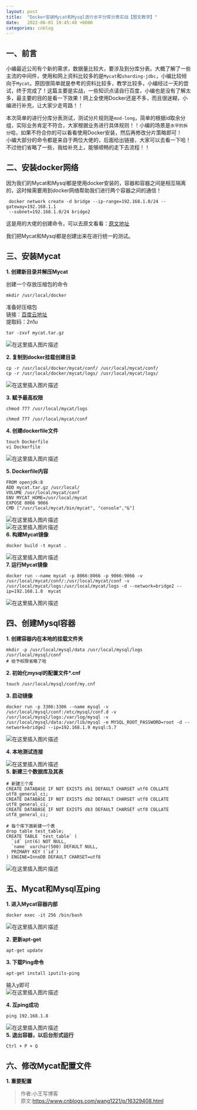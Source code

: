 ```yaml
---
layout: post
title:  "Docker安装Mycat和Mysql进行水平分库分表实战【图文教学】"
date:   2022-06-01 19:45:48 +0800
categories: cnblog
---
```

## 一、前言
 
小编最近公司有个新的需求，数据量比较大，要涉及到分库分表。大概了解了一些主流的中间件，使用和网上资料比较多的是`Mycat`和`sharding-jdbc`，小编比较倾向于`Mycat`。原因很简单就是参考的资料比较多，教学比较多，小编经过一天的尝试，终于完成了！这篇主要是实战，一些知识点请自行百度，小编也是没有了解太多，最主要的目的是看一下效果！网上全使用Docker还是不多，而且很迷糊，小编进行补充，让大家少走弯路！！
 
本次简单的进行分库分表测试，测试分片规则是`mod-long`，简单的根据id取余分组，实际业务肯定不符合，大家根据业务进行具体规则！！小编的场景是`水平的拆分`哈，如果不符合你的可以看看使用Docker安装，然后再修改分片策略即可！  
 小编大部分的命令都是来自于两位大佬的，后面给出链接，大家可以去看一下哈！不过他们省略了一些，我给补充上，能够顺畅的走下去流程！！
 
## 二、安装docker网络
 
因为我们的Mycat和Mysql都是使用docker安装的，容器和容器之间是相互隔离的，这时候需要用到docker网络帮助我们进行两个容器之间的通信！

     docker network create -d bridge --ip-range=192.168.1.0/24 --gateway=192.168.1.1
     --subnet=192.168.1.0/24 bridge2

这是用的大佬的创建命令，可以去原文看看：[原文地址](https://blog.csdn.net/qq_41542638/article/details/103847692)
 
我们把Mycat和Mysql都是创建出来在进行统一的测试。
 
## 三、安装Mycat
 
**1. 创建新目录并解压Mycat**
 
创建一个存放压缩包的命令

    mkdir /usr/local/docker

准备好压缩包  
 链接：[百度云地址](https://pan.baidu.com/s/1MGmArgUz-pB9Cgyl2QFCIw)  
 提取码：2n1u

    tar -zxvf mycat.tar.gz

![在这里插入图片描述](https://img-blog.csdnimg.cn/0141570b049f4f2f979bd4a85fb8cc72.png)
 
**2. 复制到docker挂载创建目录**

    cp -r /usr/local/docker/mycat/conf/ /usr/local/mycat/conf/
    cp -r /usr/local/docker/mycat/logs/ /usr/local/mycat/logs/

![在这里插入图片描述](https://img-blog.csdnimg.cn/28421728e7fb4f86b23a08ae9bb4c498.png)
 
**3. 赋予最高权限**

    chmod 777 /usr/local/mycat/logs

    chmod 777 /usr/local/mycat/conf

**4. 创建dockerfile文件**

    touch Dockerfile
    vi Dockerfile

![在这里插入图片描述](https://img-blog.csdnimg.cn/bef77a73228847e9a98b565b64924301.png)
 
**5. Dockerfile内容**

    FROM openjdk:8
    ADD mycat.tar.gz /usr/local/
    VOLUME /usr/local/mycat/conf
    ENV MYCAT_HOME=/usr/local/mycat
    EXPOSE 8066 9066
    CMD ["/usr/local/mycat/bin/mycat", "console","&"]

![在这里插入图片描述](https://img-blog.csdnimg.cn/506ef903aaaf45d2a0a0e192f7f8b2c5.png)  
 ![在这里插入图片描述](https://img-blog.csdnimg.cn/cda20ae2d11e4c7fb230461019aee47c.png)  
 **6. 构建Mycat镜像**

    docker build -t mycat .

![在这里插入图片描述](https://img-blog.csdnimg.cn/7a677dc9819a438eaaaa75d8e17ea68f.png)  
 **7. 运行Mycat镜像**

    docker run --name mycat -p 8066:8066 -p 9066:9066 -v /usr/local/mycat/conf/:/usr/local/mycat/conf -v /usr/local/mycat/logs:/usr/local/mycat/logs -d --network=bridge2 --ip=192.168.1.8  mycat

![在这里插入图片描述](https://img-blog.csdnimg.cn/075ec1ae81aa4a2ab714625e438ef650.png)
 
## 四、创建Mysql容器
 
**1.  创建容器内在本地的挂载文件夹**

    mkdir -p /usr/local/mysql/data /usr/local/mysql/logs /usr/local/mysql/conf
    # 给予权限省略了哈

**2. 初始化mysql的配置文件\*.cnf**

    touch /usr/local/mysql/conf/my.cnf

**3. 启动镜像**

    docker run -p 3306:3306 --name mysql -v /usr/local/mysql/conf:/etc/mysql/conf.d -v /usr/local/mysql/logs:/var/log/mysql -v /usr/local/mysql/data:/var/lib/mysql -e MYSQL_ROOT_PASSWORD=root -d --network=bridge2 --ip=192.168.1.9 mysql:5.7

![在这里插入图片描述](https://img-blog.csdnimg.cn/f51ceff1a13d4d11983b03e4e3d353dd.png)
 
**4. 本地测试连接**
 
![在这里插入图片描述](https://img-blog.csdnimg.cn/49117459ee024c469c99143c30161d8c.png)  
 **5. 新建三个数据库及其表**

    # 新建三个库
    CREATE DATABASE IF NOT EXISTS db1 DEFAULT CHARSET utf8 COLLATE utf8_general_ci;
    CREATE DATABASE IF NOT EXISTS db2 DEFAULT CHARSET utf8 COLLATE utf8_general_ci;
    CREATE DATABASE IF NOT EXISTS db3 DEFAULT CHARSET utf8 COLLATE utf8_general_ci;

    # 每个库下面新建一个表
    drop table test_table;
    CREATE TABLE `test_table` (
      `id` int(6) NOT NULL,
      `name` varchar(500) DEFAULT NULL,
      PRIMARY KEY (`id`)
    ) ENGINE=InnoDB DEFAULT CHARSET=utf8

![在这里插入图片描述](https://img-blog.csdnimg.cn/cd5dbe12742540f1a404de4c8cde6e5b.png)
 
## 五、Mycat和Mysql互ping
 
**1. 进入Mycat容器内部**

    docker exec -it 256 /bin/bash

![在这里插入图片描述](https://img-blog.csdnimg.cn/48464dbe228142238a96589410f0dec4.png)
 
**2. 更新apt-get**

    apt-get update

**3. 下载Ping命令**

    apt-get install iputils-ping

输入y即可  
 ![在这里插入图片描述](https://img-blog.csdnimg.cn/c346ddb9d8f049d38316a179e80f239a.png)
 
**4. 互ping成功**

    ping 192.168.1.8

![在这里插入图片描述](https://img-blog.csdnimg.cn/bb8feb33a54f410dbbfdef90857d1489.png)  
 **5. 退出容器，以后台形式运行**
 
`Ctrl + P + Q`
 
## 六、修改Mycat配置文件
 
**1. 重要配置**
> 作者:小王写博客  
> 原文:https://www.cnblogs.com/wang1221/p/16329408.html  
